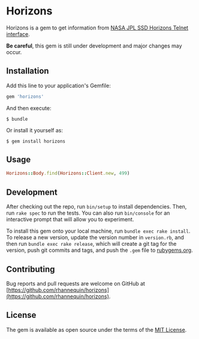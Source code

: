 # Horizons

Horizons is a gem to get information from [NASA JPL SSD Horizons Telnet interface](http://ssd.jpl.nasa.gov/?horizons#telnet).

**Be careful**, this gem is still under development and major changes may occur.

## Installation

Add this line to your application's Gemfile:

```ruby
gem 'horizons'
```

And then execute:

    $ bundle

Or install it yourself as:

    $ gem install horizons

## Usage

```ruby
Horizons::Body.find(Horizons::Client.new, 499)
```

## Development

After checking out the repo, run `bin/setup` to install dependencies. Then, run `rake spec` to run the tests. You can also run `bin/console` for an interactive prompt that will allow you to experiment.

To install this gem onto your local machine, run `bundle exec rake install`. To release a new version, update the version number in `version.rb`, and then run `bundle exec rake release`, which will create a git tag for the version, push git commits and tags, and push the `.gem` file to [rubygems.org](https://rubygems.org).

## Contributing

Bug reports and pull requests are welcome on GitHub at [https://github.com/rhannequin/horizons](https://github.com/rhannequin/horizons).


## License

The gem is available as open source under the terms of the [MIT License](http://opensource.org/licenses/MIT).

